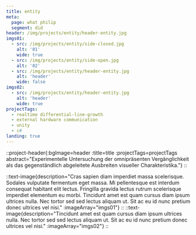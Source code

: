 ```yaml
---
title: entity
meta:
  page: what philip
  segment: did
header: /img/projects/entity/header-entity.jpg
imgs01:
  - src: /img/projects/entity/side-closed.jpg
    alt: '01'
    wide: true
  - src: /img/projects/entity/side-open.jpg
    alt: '02'
  - src: /img/projects/entity/header-entity.jpg
    alt: 'header'
    wide: false
imgs02:
  - src: /img/projects/entity/header-entity.jpg
    alt: 'header'
    wide: true
projectTags:
  - realtime differential-line-growth
  - external hardware communication
  - unity
  - c#
landing: true
---
```


::project-header{:bgImage=header :title=title :projectTags=projectTags abstract="Experimentelle Untersuchung der omnipräsenten Vergänglichkeit als das gegenständlich abgeleitete Ausbreiten visueller Charakteristika."}
::

::text-image{description="Cras sapien diam imperdiet massa scelerisque. Sodales vulputate fermentum eget massa. Mi pellentesque est interdum consequat habitant elit lectus. Fringilla gravida lectus rutrum scelerisque imperdiet elementum eu morbi. Tincidunt amet est quam cursus diam ipsum ultrices nulla. Nec tortor sed sed lectus aliquam ut. Sit ac eu id nunc pretium donec ultrices vel nisi." :imageArray="imgs01"}
::
::text-image{description="Tincidunt amet est quam cursus diam ipsum ultrices nulla. Nec tortor sed sed lectus aliquam ut. Sit ac eu id nunc pretium donec ultrices vel nisi." :imageArray="imgs02"}
::
